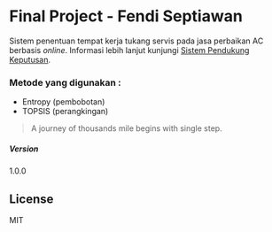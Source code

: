 # Final Project - Fendi Septiawan

Sistem penentuan tempat kerja tukang servis pada jasa perbaikan AC berbasis *online*. Informasi lebih lanjut kunjungi [Sistem Pendukung Keputusan][df1].

### Metode yang digunakan :
  - Entropy (pembobotan)
  - TOPSIS (perangkingan)

> A journey of thousands mile begins with single step.

##### Version
1.0.0

License
----

MIT

   [df1]: <http://dillinger.io/>
